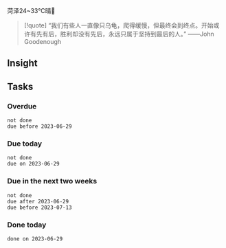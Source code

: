 菏泽24~33℃晴🔆

>[!quote] 
>“我们有些人一直像只乌龟，爬得缓慢，但最终会到终点。开始或许有先有后，胜利却没有先后，永远只属于坚持到最后的人。” ——John Goodenough

## Insight
<!--start of read-->


<!--end of read-->




## Tasks
### Overdue
```tasks
not done
due before 2023-06-29
```

### Due today
```tasks
not done
due on 2023-06-29
```

### Due in the next two weeks
```tasks
not done
due after 2023-06-29
due before 2023-07-13
```

### Done today
```tasks
done on 2023-06-29
```

